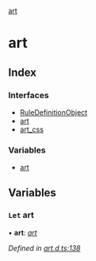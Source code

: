 [art](README.md)

# art

## Index

### Interfaces

* [RuleDefinitionObject](interfaces/ruledefinitionobject.md)
* [art](interfaces/art.md)
* [art_css](interfaces/art_css.md)

### Variables

* [art](README.md#let-art)

## Variables

### `Let` art

• **art**: *[art](interfaces/art.md)*

*Defined in [art.d.ts:138](https://github.com/fasttime/art/blob/0.9.1/art.d.ts#L138)*
